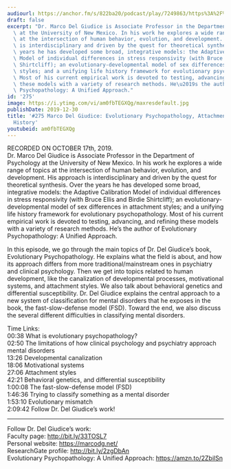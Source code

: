 ```yaml
---
audiourl: https://anchor.fm/s/822ba20/podcast/play/7249863/https%3A%2F%2Fd3ctxlq1ktw2nl.cloudfront.net%2Fproduction%2F2019-9-18%2F29809625-44100-2-95559fecaaabd.m4a
draft: false
excerpt: "Dr. Marco Del Giudice is Associate Professor in the Department of Psychology\
  \ at the University of New Mexico. In his work he explores a wide range of topics\
  \ at the intersection of human behavior, evolution, and development. His approach\
  \ is interdisciplinary and driven by the quest for theoretical synthesis. Over the\
  \ years he has developed some broad, integrative models: the Adaptive Calibration\
  \ Model of individual differences in stress responsivity (with Bruce Ellis and Birdie\
  \ Shirtcliff); an evolutionary-developmental model of sex differences in attachment\
  \ styles; and a unifying life history framework for evolutionary psychopathology.\
  \ Most of his current empirical work is devoted to testing, advancing, and refining\
  \ these models with a variety of research methods. He\u2019s the author of Evolutionary\
  \ Psychopathology: A Unified Approach."
id: '275'
image: https://i.ytimg.com/vi/am0fbTEGXQg/maxresdefault.jpg
publishDate: 2019-12-30
title: '#275 Marco Del Giudice: Evolutionary Psychopathology, Attachment, And Life
  History'
youtubeid: am0fbTEGXQg
---
```

<div class="timelinks">

RECORDED ON OCTOBER 17th, 2019.  
Dr. Marco Del Giudice is Associate Professor in the Department of Psychology at the University of New Mexico. In his work he explores a wide range of topics at the intersection of human behavior, evolution, and development. His approach is interdisciplinary and driven by the quest for theoretical synthesis. Over the years he has developed some broad, integrative models: the Adaptive Calibration Model of individual differences in stress responsivity (with Bruce Ellis and Birdie Shirtcliff); an evolutionary-developmental model of sex differences in attachment styles; and a unifying life history framework for evolutionary psychopathology. Most of his current empirical work is devoted to testing, advancing, and refining these models with a variety of research methods. He’s the author of Evolutionary Psychopathology: A Unified Approach.

In this episode, we go through the main topics of Dr. Del Giudice’s book, Evolutionary Psychopathology. He explains what the field is about, and how its approach differs from more traditional/mainstream ones in psychiatry and clinical psychology. Then we get into topics related to human development, like the canalization of developmental processes, motivational systems, and attachment styles. We also talk about behavioral genetics and differential susceptibility. Dr. Del Giudice explains the central approach to a new system of classification for mental disorders that he exposes in the book, the fast-slow-defense model (FSD). Toward the end, we also discuss the several different difficulties in classifying mental disorders.

Time Links:  
<time>00:38</time> What is evolutionary psychopathology?  
<time>02:50</time> The limitations of how clinical psychology and psychiatry approach mental disorders  
<time>13:26</time> Developmental canalization  
<time>18:06</time> Motivational systems   
<time>27:06</time> Attachment styles  
<time>42:21</time> Behavioral genetics, and differential susceptibility   
<time>1:00:08</time> The fast-slow-defense model (FSD)  
<time>1:46:36</time> Trying to classify something as a mental disorder  
<time>1:53:10</time> Evolutionary mismatch   
<time>2:09:42</time> Follow Dr. Del Giudice’s work!

---

Follow Dr. Del Giudice’s work:  
Faculty page: http://bit.ly/33TOSL7  
Personal website: https://marcodg.net/  
ResearchGate profile: http://bit.ly/2zgDbAn  
Evolutionary Psychopathology: A Unified Approach: https://amzn.to/2ZbilSn
</div>

